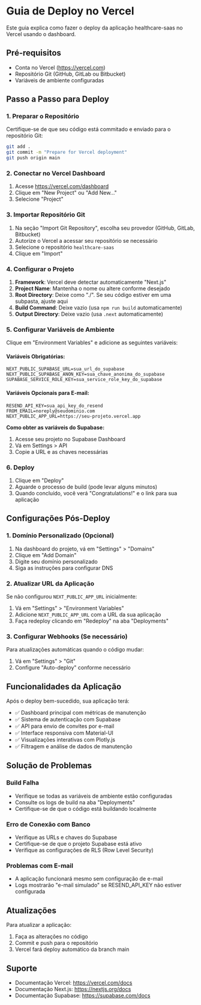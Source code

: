 # Guia de Deploy no Vercel

Este guia explica como fazer o deploy da aplicação healthcare-saas no Vercel usando o dashboard.

## Pré-requisitos

- Conta no Vercel (https://vercel.com)
- Repositório Git (GitHub, GitLab ou Bitbucket)
- Variáveis de ambiente configuradas

## Passo a Passo para Deploy

### 1. Preparar o Repositório

Certifique-se de que seu código está commitado e enviado para o repositório Git:

```bash
git add .
git commit -m "Prepare for Vercel deployment"
git push origin main
```

### 2. Conectar no Vercel Dashboard

1. Acesse https://vercel.com/dashboard
2. Clique em "New Project" ou "Add New..."
3. Selecione "Project"

### 3. Importar Repositório Git

1. Na seção "Import Git Repository", escolha seu provedor (GitHub, GitLab, Bitbucket)
2. Autorize o Vercel a acessar seu repositório se necessário
3. Selecione o repositório `healthcare-saas`
4. Clique em "Import"

### 4. Configurar o Projeto

1. **Framework**: Vercel deve detectar automaticamente "Next.js"
2. **Project Name**: Mantenha o nome ou altere conforme desejado
3. **Root Directory**: Deixe como "./". Se seu código estiver em uma subpasta, ajuste aqui
4. **Build Command**: Deixe vazio (usa `npm run build` automaticamente)
5. **Output Directory**: Deixe vazio (usa `.next` automaticamente)

### 5. Configurar Variáveis de Ambiente

Clique em "Environment Variables" e adicione as seguintes variáveis:

#### Variáveis Obrigatórias:

```
NEXT_PUBLIC_SUPABASE_URL=sua_url_do_supabase
NEXT_PUBLIC_SUPABASE_ANON_KEY=sua_chave_anonima_do_supabase
SUPABASE_SERVICE_ROLE_KEY=sua_service_role_key_do_supabase
```

#### Variáveis Opcionais para E-mail:

```
RESEND_API_KEY=sua_api_key_do_resend
FROM_EMAIL=noreply@seudominio.com
NEXT_PUBLIC_APP_URL=https://seu-projeto.vercel.app
```

**Como obter as variáveis do Supabase:**
1. Acesse seu projeto no Supabase Dashboard
2. Vá em Settings > API
3. Copie a URL e as chaves necessárias

### 6. Deploy

1. Clique em "Deploy"
2. Aguarde o processo de build (pode levar alguns minutos)
3. Quando concluído, você verá "Congratulations!" e o link para sua aplicação

## Configurações Pós-Deploy

### 1. Domínio Personalizado (Opcional)

1. Na dashboard do projeto, vá em "Settings" > "Domains"
2. Clique em "Add Domain"
3. Digite seu domínio personalizado
4. Siga as instruções para configurar DNS

### 2. Atualizar URL da Aplicação

Se não configurou `NEXT_PUBLIC_APP_URL` inicialmente:
1. Vá em "Settings" > "Environment Variables"
2. Adicione `NEXT_PUBLIC_APP_URL` com a URL da sua aplicação
3. Faça redeploy clicando em "Redeploy" na aba "Deployments"

### 3. Configurar Webhooks (Se necessário)

Para atualizações automáticas quando o código mudar:
1. Vá em "Settings" > "Git"
2. Configure "Auto-deploy" conforme necessário

## Funcionalidades da Aplicação

Após o deploy bem-sucedido, sua aplicação terá:

- ✅ Dashboard principal com métricas de manutenção
- ✅ Sistema de autenticação com Supabase
- ✅ API para envio de convites por e-mail
- ✅ Interface responsiva com Material-UI
- ✅ Visualizações interativas com Plotly.js
- ✅ Filtragem e análise de dados de manutenção

## Solução de Problemas

### Build Falha
- Verifique se todas as variáveis de ambiente estão configuradas
- Consulte os logs de build na aba "Deployments"
- Certifique-se de que o código está buildando localmente

### Erro de Conexão com Banco
- Verifique as URLs e chaves do Supabase
- Certifique-se de que o projeto Supabase está ativo
- Verifique as configurações de RLS (Row Level Security)

### Problemas com E-mail
- A aplicação funcionará mesmo sem configuração de e-mail
- Logs mostrarão "e-mail simulado" se RESEND_API_KEY não estiver configurada

## Atualizações

Para atualizar a aplicação:
1. Faça as alterações no código
2. Commit e push para o repositório
3. Vercel fará deploy automático da branch main

## Suporte

- Documentação Vercel: https://vercel.com/docs
- Documentação Next.js: https://nextjs.org/docs
- Documentação Supabase: https://supabase.com/docs